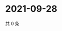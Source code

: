 # 2021-09-28

共 0 条

<!-- BEGIN -->
<!-- 最后更新时间 Tue Sep 28 2021 18:20:18 GMT+0800 (China Standard Time) -->

<!-- END -->
